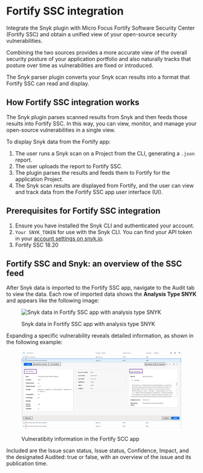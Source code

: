 # Fortify SSC integration

Integrate the Snyk plugin with Micro Focus Fortify Software Security Center (Fortify SSC) and obtain a unified view of your open-source security vulnerabilities.

Combining the two sources provides a more accurate view of the overall security posture of your application portfolio and also naturally tracks that posture over time as vulnerabilities are fixed or introduced.

The Snyk parser plugin converts your Snyk scan results into a format that Fortify SSC can read and display.

## How Fortify SSC integration works

The Snyk plugin parses scanned results from Snyk and then feeds those results into Fortify SSC. In this way, you can view, monitor, and manage your open-source vulnerabilities in a single view.

To display Snyk data from the Fortify app:

1. The user runs a Snyk scan on a Project from the CLI, generating a `.json` report.
2. The user uploads the report to Fortify SSC.
3. The plugin parses the results and feeds them to Fortify for the application Project.
4. The Snyk scan results are displayed from Fortify, and the user can view and track data from the Fortify SSC app user interface (UI).

## Prerequisites for Fortify SSC integration

1. Ensure you have installed the Snyk CLI and authenticated your account.
2. `Your SNYK_TOKEN` for use with the Snyk CLI. You can find your API token in your [account settings on snyk.io](https://app.snyk.io/account/).
3. Fortify SSC 18.20

## Fortify SSC and Snyk: an overview of the SSC feed

After Snyk data is imported to the Fortify SSC app, navigate to the Audit tab to view the data. Each row of imported data shows the **Analysis Type SNYK** and appears like the following image:

<figure><img src="../../.gitbook/assets/uuid-f0589274-f59a-1834-6e85-7abdc09b42e9-en.png" alt="Snyk data in Fortify SSC app with analysis type SNYK"><figcaption><p>Snyk data in Fortify SSC app with analysis type SNYK</p></figcaption></figure>

Expanding a specific vulnerability reveals detailed information, as shown in the following example:

<figure><img src="../../.gitbook/assets/image (1) (1) (1) (1) (1) (1) (1) (1) (1) (1) (1) (1) (1) (1) (1) (1) (1) (1) (1) (1) (1) (1) (1) (1) (1) (2).png" alt="Vulneratibity information in the Fortify SCC app"><figcaption><p>Vulneratibity information in the Fortify SCC app</p></figcaption></figure>

Included are the Issue scan status, Issue status, Confidence, Impact, and the designated Audited: true or false, with an overview of the issue and its publication time.
